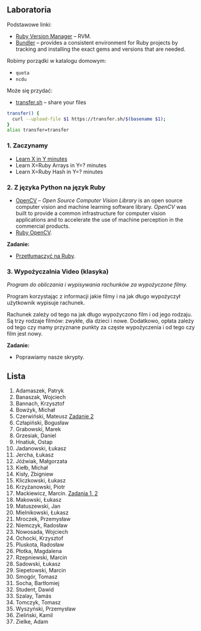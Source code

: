 ## Laboratoria

Podstawowe linki:

* [Ruby Version Manager](http://rvm.io/) – RVM.
* [Bundler](http://bundler.io/) – provides a consistent environment
  for Ruby projects by tracking and installing the exact gems and
  versions that are needed.

Robimy porządki w katalogu domowym:

* `quota`
* `ncdu`

Może się przydać:

* [transfer.sh](https://transfer.sh/) –
  share your files

```sh
transfer() {
  curl --upload-file $1 https://transfer.sh/$(basename $1);
}
alias transfer=transfer
```

### 1. Zaczynamy

* [Learn X in Y minutes](http://learnxinyminutes.com/docs/ruby/)
* Learn X=Ruby Arrays in Y=? minutes
* Learn X=Ruby Hash in Y=? minutes


### 2. Z języka Python na język Ruby

* [OpenCV](http://opencv.org/) – *Open Source Computer Vision Library*
  is an open source computer vision and machine learning software
  library. *OpenCV* was built to provide a common infrastructure for
  computer vision applications and to accelerate the use of machine
  perception in the commercial products.
* [Ruby OpenCV](https://github.com/ruby-opencv/ruby-opencv).

**Zadanie:**

* [Przetłumaczyć na Ruby](labs/01-opencv).


### 3. Wypożyczalnia Video (klasyka)

*Program do obliczania i wypisywania rachunków za wypożyczone filmy.*

Program korzystając z informacji jakie filmy i na jak długo
wypożyczył użytkownik wypisuje rachunek.

Rachunek zależy od tego na jak długo wypożyczono film
i od jego rodzaju. Są trzy rodzaje filmów: zwykłe, dla dzieci
i nowe. Dodatkowo, opłata zależy od tego czy mamy przyznane
punkty za częste wypożyczenia i od tego czy film jest nowy.

**Zadanie:**

* Poprawiamy nasze skrypty.


## Lista

1. Adamaszek, Patryk
1. Banaszak, Wojciech
1. Bannach, Krzysztof
1. Bowżyk, Michał
1. Czerwiński, Mateusz [Zadanie 2](https://github.com/mtczerwinski/testing-ruby)
1. Człapiński, Bogusław
1. Grabowski, Marek
1. Grzesiak, Daniel
1. Hnatiuk, Ostap
1. Jadanowski, Łukasz
1. Jercha, Łukasz
1. Jóźwiak, Małgorzata
1. Kiełb, Michał
1. Kisły, Zbigniew
1. Kliczkowski, Łukasz
1. Krzyżanowski, Piotr
1. Mackiewicz, Marcin. [Zadania 1, 2](https://github.com/MaranX/ruby)
1. Makowski, Łukasz
1. Matuszewski, Jan
1. Mielnikowski, Łukasz
1. Mroczek, Przemysław
1. Niemczyk, Radosław
1. Nowosada, Wojciech
1. Ochocki, Krzysztof
1. Pluskota, Radosław
1. Płotka, Magdalena
1. Rzepniewski, Marcin
1. Sadowski, Łukasz
1. Siepetowski, Marcin
1. Smogór, Tomasz
1. Socha, Bartłomiej
1. Student, Dawid
1. Szalay, Tamás
1. Tomczyk, Tomasz
1. Wyszyński, Przemysław
1. Zieliński, Kamil
1. Zielke, Adam
